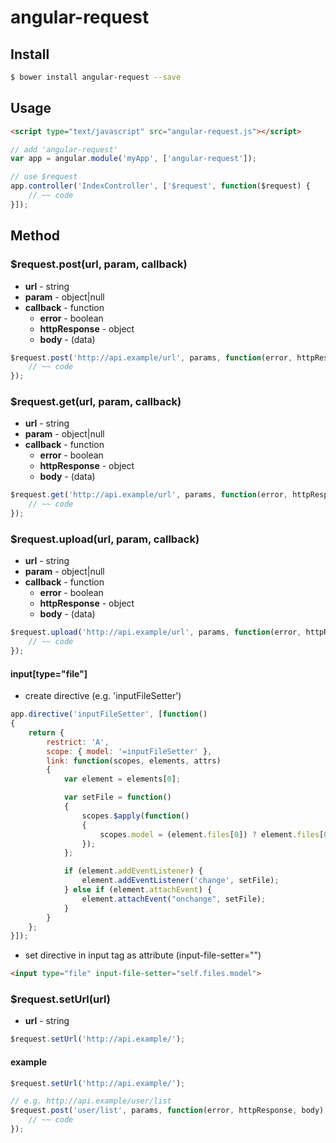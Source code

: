 # angular-request

## Install

```bash
$ bower install angular-request --save
```


## Usage

```html
<script type="text/javascript" src="angular-request.js"></script>
```

```js
// add 'angular-request'
var app = angular.module('myApp', ['angular-request']);
```

```js
// use $request
app.controller('IndexController', ['$request', function($request) {
	// ~~ code
}]);
```


## Method

### $request.post(url, param, callback)

* **url** - string
* **param** - object|null
* **callback** - function
	* **error** - boolean
	* **httpResponse** - object
	* **body** - (data)

```js
$request.post('http://api.example/url', params, function(error, httpResponse, body) {
	// ~~ code
});
```


### $request.get(url, param, callback)

* **url** - string
* **param** - object|null
* **callback** - function
	* **error** - boolean
	* **httpResponse** - object
	* **body** - (data)

```js
$request.get('http://api.example/url', params, function(error, httpResponse, body) {
	// ~~ code
});
```


### $request.upload(url, param, callback)

* **url** - string
* **param** - object|null
* **callback** - function
	* **error** - boolean
	* **httpResponse** - object
	* **body** - (data)

```js
$request.upload('http://api.example/url', params, function(error, httpResponse, body) {
	// ~~ code
});
```


#### input[type="file"]

* create directive (e.g. 'inputFileSetter')

```js
app.directive('inputFileSetter', [function()
{
	return {
		restrict: 'A',
		scope: { model: '=inputFileSetter' },
		link: function(scopes, elements, attrs)
		{
			var element = elements[0];

			var setFile = function()
			{
				scopes.$apply(function()
				{
					scopes.model = (element.files[0]) ? element.files[0] : null;
				});
			};

			if (element.addEventListener) {
				element.addEventListener('change', setFile);
			} else if (element.attachEvent) {
				element.attachEvent("onchange", setFile);
			}
		}
	};
}]);
```

* set directive in input tag as attribute (input-file-setter="")

```html
<input type="file" input-file-setter="self.files.model">
```


### $request.setUrl(url)

* **url** - string

```js
$request.setUrl('http://api.example/');
```


#### example

```js
$request.setUrl('http://api.example/');

// e.g. http://api.example/user/list
$request.post('user/list', params, function(error, httpResponse, body) {
	// ~~ code
});
```
